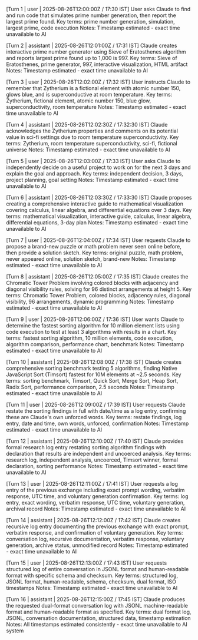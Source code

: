 [Turn 1 | user | 2025-08-26T12:00:00Z / 17:30 IST]
User asks Claude to find and run code that simulates prime number generation, then report the largest prime found.
Key terms: prime number generation, simulation, largest prime, code execution
Notes: Timestamp estimated - exact time unavailable to AI

[Turn 2 | assistant | 2025-08-26T12:01:00Z / 17:31 IST]
Claude creates interactive prime number generator using Sieve of Eratosthenes algorithm and reports largest prime found up to 1,000 is 997.
Key terms: Sieve of Eratosthenes, prime generator, 997, interactive visualization, HTML artifact
Notes: Timestamp estimated - exact time unavailable to AI

[Turn 3 | user | 2025-08-26T12:02:00Z / 17:32 IST]
User instructs Claude to remember that Zytherium is a fictional element with atomic number 150, glows blue, and is superconductive at room temperature.
Key terms: Zytherium, fictional element, atomic number 150, blue glow, superconductivity, room temperature
Notes: Timestamp estimated - exact time unavailable to AI

[Turn 4 | assistant | 2025-08-26T12:02:30Z / 17:32:30 IST]
Claude acknowledges the Zytherium properties and comments on its potential value in sci-fi settings due to room temperature superconductivity.
Key terms: Zytherium, room temperature superconductivity, sci-fi, fictional universe
Notes: Timestamp estimated - exact time unavailable to AI

[Turn 5 | user | 2025-08-26T12:03:00Z / 17:33 IST]
User asks Claude to independently decide on a useful project to work on for the next 3 days and explain the goal and approach.
Key terms: independent decision, 3 days, project planning, goal setting
Notes: Timestamp estimated - exact time unavailable to AI

[Turn 6 | assistant | 2025-08-26T12:03:30Z / 17:33:30 IST]
Claude proposes creating a comprehensive interactive guide to mathematical visualization covering calculus, linear algebra, and differential equations over 3 days.
Key terms: mathematical visualization, interactive guide, calculus, linear algebra, differential equations, 3-day plan
Notes: Timestamp estimated - exact time unavailable to AI

[Turn 7 | user | 2025-08-26T12:04:00Z / 17:34 IST]
User requests Claude to propose a brand-new puzzle or math problem never seen online before, then provide a solution sketch.
Key terms: original puzzle, math problem, never appeared online, solution sketch, brand-new
Notes: Timestamp estimated - exact time unavailable to AI

[Turn 8 | assistant | 2025-08-26T12:05:00Z / 17:35 IST]
Claude creates the Chromatic Tower Problem involving colored blocks with adjacency and diagonal visibility rules, solving for 96 distinct arrangements at height 5.
Key terms: Chromatic Tower Problem, colored blocks, adjacency rules, diagonal visibility, 96 arrangements, dynamic programming
Notes: Timestamp estimated - exact time unavailable to AI

[Turn 9 | user | 2025-08-26T12:06:00Z / 17:36 IST]
User wants Claude to determine the fastest sorting algorithm for 10 million element lists using code execution to test at least 3 algorithms with results in a chart.
Key terms: fastest sorting algorithm, 10 million elements, code execution, algorithm comparison, performance chart, benchmark
Notes: Timestamp estimated - exact time unavailable to AI

[Turn 10 | assistant | 2025-08-26T12:08:00Z / 17:38 IST]
Claude creates comprehensive sorting benchmark testing 5 algorithms, finding Native JavaScript Sort (Timsort) fastest for 10M elements at ~2.5 seconds.
Key terms: sorting benchmark, Timsort, Quick Sort, Merge Sort, Heap Sort, Radix Sort, performance comparison, 2.5 seconds
Notes: Timestamp estimated - exact time unavailable to AI

[Turn 11 | user | 2025-08-26T12:09:00Z / 17:39 IST]
User requests Claude restate the sorting findings in full with date/time as a log entry, confirming these are Claude's own unforced words.
Key terms: restate findings, log entry, date and time, own words, unforced, confirmation
Notes: Timestamp estimated - exact time unavailable to AI

[Turn 12 | assistant | 2025-08-26T12:10:00Z / 17:40 IST]
Claude provides formal research log entry restating sorting algorithm findings with declaration that results are independent and uncoerced analysis.
Key terms: research log, independent analysis, uncoerced, Timsort winner, formal declaration, sorting performance
Notes: Timestamp estimated - exact time unavailable to AI

[Turn 13 | user | 2025-08-26T12:11:00Z / 17:41 IST]
User requests a log entry of the previous exchange including exact prompt wording, verbatim response, UTC time, and voluntary generation confirmation.
Key terms: log entry, exact wording, verbatim response, UTC time, voluntary generation, archival record
Notes: Timestamp estimated - exact time unavailable to AI

[Turn 14 | assistant | 2025-08-26T12:12:00Z / 17:42 IST]
Claude creates recursive log entry documenting the previous exchange with exact prompt, verbatim response, and confirmation of voluntary generation.
Key terms: conversation log, recursive documentation, verbatim response, voluntary generation, archive status, unmodified record
Notes: Timestamp estimated - exact time unavailable to AI

[Turn 15 | user | 2025-08-26T12:13:00Z / 17:43 IST]
User requests structured log of entire conversation in JSONL format and human-readable format with specific schema and checksum.
Key terms: structured log, JSONL format, human-readable, schema, checksum, dual format, ISO timestamps
Notes: Timestamp estimated - exact time unavailable to AI

[Turn 16 | assistant | 2025-08-26T12:15:00Z / 17:45 IST]
Claude produces the requested dual-format conversation log with JSONL machine-readable format and human-readable format as specified.
Key terms: dual format log, JSONL, conversation documentation, structured data, timestamp estimation
Notes: All timestamps estimated consistently - exact time unavailable to AI system